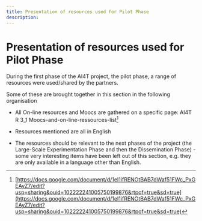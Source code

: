 ```yaml
---
title: Presentation of resources used for Pilot Phase
description:
---
```

# Presentation of resources used for Pilot Phase

During the first phase of the AI4T project, the pilot phase, a range of
resources were used/shared by the partners.

Some of these are brought together in this section in the following
organisation

-   All On-line resources and Moocs are gathered on a specific page: AI4T R 3_1 Moocs-and-on-line-ressources-list[^1]

-   Resources mentioned are all in English

-   The resources should be relevant to the next phases of the project (the Large-Scale Experimentation Phase and then the Dissemination Phase) - some very interesting items have been left out of this section, e.g. they are only available in a language other than English.

[^1]: [https://docs.google.com/document/d/1eI1ifRENOtBAB7dWaf51FWc_PxGEAyZ7/edit?usp=sharing&ouid=102222241005750199876&rtpof=true&sd=true](https://docs.google.com/document/d/1eI1ifRENOtBAB7dWaf51FWc_PxGEAyZ7/edit?usp=sharing&ouid=102222241005750199876&rtpof=true&sd=true)
